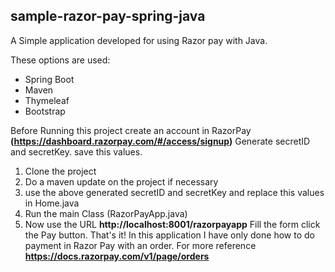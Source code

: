 ## sample-razor-pay-spring-java

A Simple application developed for using Razor pay with Java.

These options are used:

- Spring Boot
- Maven
- Thymeleaf
- Bootstrap

Before Running this project create an account in RazorPay **(https://dashboard.razorpay.com/#/access/signup)** Generate secretID and secretKey. save this values.

1. Clone the project
2. Do a maven update on the project if necessary
3. use the above generated secretID and secretKey and replace this values in Home.java
4. Run the main Class (RazorPayApp.java)
5. Now use the URL **http://localhost:8001/razorpayapp** Fill the form click the Pay button. That's it!
In this application I have only done how to do payment in Razor Pay with an order. For more reference **https://docs.razorpay.com/v1/page/orders**